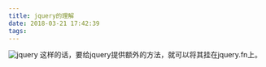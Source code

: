 ```yaml
---
title: jquery的理解
date: 2018-03-21 17:42:39
tags:
---
```

 ![jquery](jquerybase.png)
 这样的话，要给jquery提供额外的方法，就可以将其挂在jquery.fn上。